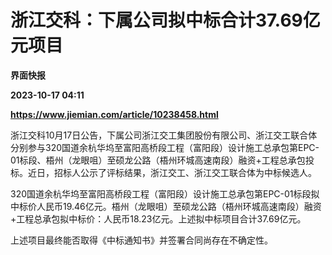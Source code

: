 # 浙江交科：下属公司拟中标合计37.69亿元项目
**界面快报**

**2023-10-17 04:11**

**https://www.jiemian.com/article/10238458.html**

浙江交科10月17日公告，下属公司浙江交工集团股份有限公司、浙江交工联合体分别参与320国道余杭华坞至富阳高桥段工程（富阳段）设计施工总承包第EPC-01标段、梧州（龙眼咀）至硕龙公路（梧州环城高速南段）融资+工程总承包投标。近日，招标人公示了评标结果，浙江交工、浙江交工联合体为中标候选人。

320国道余杭华坞至富阳高桥段工程（富阳段）设计施工总承包第EPC-01标段拟中标价人民币19.46亿元。梧州（龙眼咀）至硕龙公路（梧州环城高速南段）融资+工程总承包拟中标价：人民币18.23亿元。上述拟中标项目合计37.69亿元。

上述项目最终能否取得《中标通知书》并签署合同尚存在不确定性。